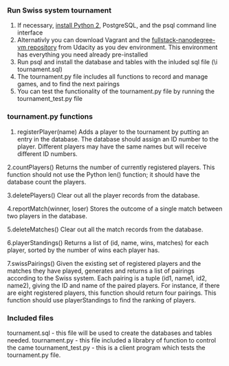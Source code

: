### Run Swiss system tournament

1. If necessary, [install Python 2](https://www.python.org/downloads/), PostgreSQL, and the psql command line interface
2. Alternativly you can download Vagrant and the [fullstack-nanodegree-vm repository](https://github.com/udacity/fullstack-nanodegree-vm) from Udacity as you dev environment. This environment has everything you need already pre-installed
3. Run psql and install the database and tables with the inluded sql file (\i tournament.sql)
4. The tournament.py file includes all functions to record and manage games, and to find the next pairings
5. You can test the functionality of the tournament.py file by running the tournament_test.py file


### tournament.py functions

1. registerPlayer(name)
Adds a player to the tournament by putting an entry in the database. The database should assign an ID number to the player. Different players may have the same names but will receive different ID numbers.

2.countPlayers()
Returns the number of currently registered players. This function should not use the Python len() function; it should have the database count the players.

3.deletePlayers()
Clear out all the player records from the database.

4.reportMatch(winner, loser)
Stores the outcome of a single match between two players in the database.

5.deleteMatches()
Clear out all the match records from the database.

6.playerStandings()
Returns a list of (id, name, wins, matches) for each player, sorted by the number of wins each player has.

7.swissPairings()
Given the existing set of registered players and the matches they have played, generates and returns a list of pairings according to the Swiss system. Each pairing is a tuple (id1, name1, id2, name2), giving the ID and name of the paired players. For instance, if there are eight registered players, this function should return four pairings. This function should use playerStandings to find the ranking of players.


### Included files

tournament.sql  - this file will be used to create the databases and tables needed.
tournament.py - this file included a librabry of function to control the came
tournament_test.py - this is a client program which tests the tournament.py file.
